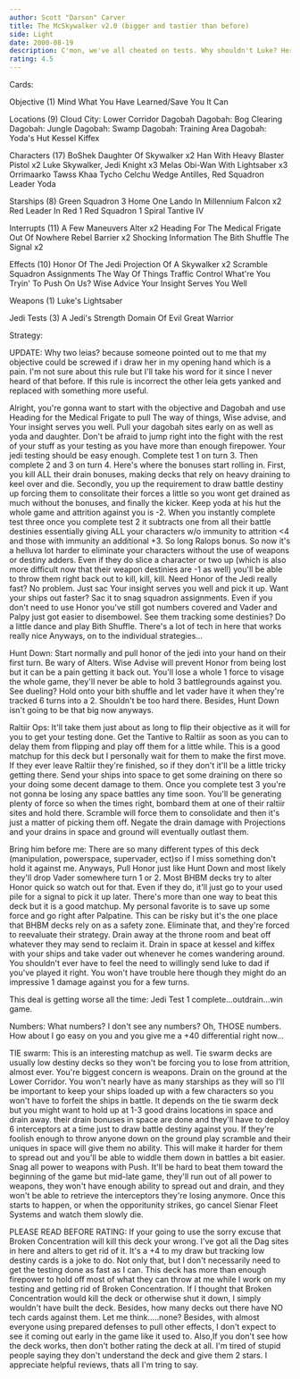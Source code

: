 ```yaml
---
author: Scott "Darson" Carver
title: The McSkywalker v2.0 (bigger and tastier than before)
side: Light
date: 2000-08-19
description: C'mon, we've all cheated on tests. Why shouldn't Luke? Here's my new and improved Jedi Test 3 deck.
rating: 4.5
---
```

Cards: 


Objective (1)
 Mind What You Have Learned/Save You It Can

Locations (9)
 Cloud City: Lower Corridor
 Dagobah
 Dagobah: Bog Clearing
 Dagobah: Jungle
 Dagobah: Swamp
 Dagobah: Training Area
 Dagobah: Yoda's Hut
 Kessel
 Kiffex

Characters (17)
 BoShek
 Daughter Of Skywalker	x2
 Han With Heavy Blaster Pistol	x2
 Luke Skywalker, Jedi Knight  x3
 Melas
 Obi-Wan With Lightsaber  x3
 Orrimaarko
 Tawss Khaa
 Tycho Celchu
 Wedge Antilles, Red Squadron Leader
 Yoda

Starships (8)
 Green Squadron 3
 Home One
 Lando In Millennium Falcon  x2
 Red Leader In Red 1
 Red Squadron 1
 Spiral
 Tantive IV

Interrupts (11)
 A Few Maneuvers
 Alter	x2
 Heading For The Medical Frigate
 Out Of Nowhere
 Rebel Barrier	x2
 Shocking Information
 The Bith Shuffle
 The Signal  x2

Effects (10)
 Honor Of The Jedi
 Projection Of A Skywalker  x2
 Scramble
 Squadron Assignments
 The Way Of Things
 Traffic Control
 What're You Tryin' To Push On Us?
 Wise Advice
 Your Insight Serves You Well

Weapons (1)
 Luke's Lightsaber

Jedi Tests (3)
 A Jedi's Strength
 Domain Of Evil
 Great Warrior



Strategy: 

UPDATE: Why two leias? because someone pointed out to me that my objective could be screwed if i draw her in my opening hand which is a pain. I'm not sure about this rule but I'll take his word for it since I never heard of that before. If this rule is incorrect the other leia gets yanked and replaced with something more useful.

Alright, you're gonna want to start with the objective and Dagobah and use Heading for the Medical Frigate to pull The way of things, Wise advise, and Your insight serves you well. Pull your dagobah sites early on as well as yoda and daughter.  Don't be afraid to jump right into the fight with the rest of your stuff as your testing as you have more than enough firepower. Your jedi testing should be easy enough. Complete test 1 on turn 3. Then complete 2 and 3 on turn 4. Here's where the bonuses start rolling in. First, you kill ALL their drain bonuses, making decks that rely on heavy draining to keel over and die. Secondly, you up the requirement to draw battle destiny up forcing them to consolitate their forces a little so you wont get drained as much without the bonuses, and finally the kicker. Keep yoda at his hut the whole game and attrition against you is -2. When you instantly complete test three once you complete test 2 it subtracts one from all their battle destinies essentially giving ALL your characters w/o immunity to attrition <4 and those with immunity an additional +3. So long Ralops bonus. So now it's a helluva lot harder to eliminate your characters without the use of weapons or destiny adders. Even if they do slice a character or two up (which is also more difficult now that their weapon destinies are -1 as well) you'll be able to throw them right back out to kill, kill, kill. Need Honor of the Jedi really fast? No problem. Just sac Your insight serves you well and pick it up. Want your ships out faster? Sac it to snag squadron assignments. Even if you don't need to use Honor you've still got numbers covered and Vader and Palpy just got easier to disembowel. See them tracking some destinies? Do a little dance and play Bith Shuffle. There's a lot of tech in here that works really nice Anyways, on to the individual strategies...

Hunt Down:
Start normally and pull honor of the jedi into your hand on their first turn. Be wary of Alters. Wise Advise will prevent Honor from being lost but it can be a pain getting it back out. You'll lose a whole 1 force to visage the whole game, they'll never be able to hold 3 battlegrounds against you. See dueling? Hold onto your bith shuffle and let vader have it when they're tracked 6 turns into a 2. Shouldn't be too hard there. Besides, Hunt Down isn't going to be that big now anyways.

Raltiir Ops:
It'll take them just about as long to flip their objective as it will for you to get your testing done. Get the Tantive to Raltiir as soon as you can to delay them from flipping and play off them for a little while. This is a good matchup for this deck but I personally wait for them to make the first move. If they ever leave Raltiir they're finished, so if they don't it'll be a little tricky getting there. Send your ships into space to get some draining on there so your doing some decent damage to them. Once you complete test 3 you're not gonna be losing any space battles any time soon. You'll be generating plenty of force so when the times right, bombard them at one of their raltiir sites and hold there. Scramble will force them to consolidate and then it's just a matter of picking them off. Negate the drain damage with Projections and your drains in space and ground will eventually outlast them.

Bring him before me:
There are so many different types of this deck (manipulation, powerspace, supervader, ect)so if I miss something don't hold it against me. Anyways, Pull Honor just like Hunt Down and most likely they'll drop Vader somewhere turn 1 or 2. Most BHBM decks try to alter Honor quick so watch out for that. Even if they do, it'll just go to your used pile for a signal to pick it up later. There's more than one way to beat this deck but it is a good matchup. My personal favorite is to save up some force and go right after Palpatine. This can be risky but it's the one place that BHBM decks rely on as a safety zone. Eliminate that, and they're forced to reevaluate their strategy. Drain away at the throne room and beat off whatever they may send to reclaim it. Drain in space at kessel and kiffex with your ships and take vader out whenever he comes wandering around. You shouldn't ever have to feel the need to willingly send luke to dad if you've played it right. You won't have trouble here though they might do an impressive 1 damage against you for a few turns.

This deal is getting worse all the time:
Jedi Test 1 complete...outdrain...win game.

Numbers:
What numbers? I don't see any numbers? Oh, THOSE numbers. How about I go easy on you and you give me a +40 differential right now...

TIE swarm:
This is an interesting matchup as well. Tie swarm decks are usually low destiny decks so they won't be forcing you to lose from attrition, almost ever. You're biggest concern is weapons. Drain on the ground at the Lower Corridor. You won't nearly have as many starships as they will so I'll be important to keep your ships loaded up with a few characters so you won't have to forfeit the ships in battle. It depends on the tie swarm deck but you might want to hold up at 1-3 good drains locations in space and drain away. their drain bonuses in space are done and they'll have to deploy 6 interceptors at a time just to draw battle destiny against you. If they're foolish enough to throw anyone down on the ground play scramble and their uniques in space will give them no ability. This will make it harder for them to spread out and you'll be able to widdle them down in battles a bit easier. Snag all power to weapons with Push. It'll be hard to beat them toward the beginning of the game but mid-late game, they'll run out of all power to weapons, they won't have enough ability to spread out and drain, and they won't be able to retrieve the interceptors they're losing anymore. Once this starts to happen, or when the opporitunity strikes, go cancel Sienar Fleet Systems and watch them slowly die.

PLEASE READ BEFORE RATING: If your going to use the sorry excuse that Broken Concentration will kill this deck your wrong. I've got all the Dag sites in here and alters to get rid of it. It's a +4 to my draw but tracking low destiny cards is a joke to do. Not only that, but I don't necessarily need to get the testing done as fast as I can. This deck has more than enough firepower to hold off most of what they can throw at me while I work on my testing and getting rid of Broken Concentration. If I thought that Broken Concentration would kill the deck or otherwise shut it down, I simply wouldn't have built the deck. Besides, how many decks out there have NO tech cards against them. Let me think.....none? Besides, with almost everyone using prepared defenses to pull other effects, I don't expect to see it coming out early in the game like it used to. Also,If you don't see how the deck works, then don't bother rating the deck at all. I'm tired of stupid people saying they don't understand the deck and give them 2 stars. I appreciate helpful reviews, thats all I'm tring to say.
